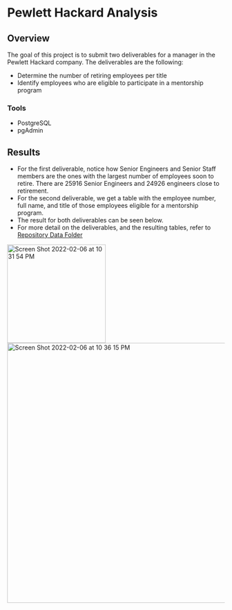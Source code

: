 # Pewlett Hackard Analysis
## Overview
The goal of this project is to submit two deliverables for a manager in the Pewlett Hackard company. The deliverables are the following:
- Determine the number of retiring employees per title
- Identify employees who are eligible to participate in a mentorship program
### Tools
- PostgreSQL
- pgAdmin
## Results
- For the first deliverable, notice how Senior Engineers and Senior Staff members are the ones with the largest number of employees soon to retire. There are 25916 Senior Engineers and 24926 engineers close to retirement.
- For the second deliverable, we get a table with the employee number, full name, and title of those employees eligible for a mentorship program.
- The result for both deliverables can be seen below.
- For more detail on the deliverables, and the resulting tables, refer to <a href="https://github.com/jncurrea/Pewlett_Hackard_Analysis/tree/main/Data" target="_blank">Repository Data Folder</a>
<img width="228" alt="Screen Shot 2022-02-06 at 10 31 54 PM" src="https://user-images.githubusercontent.com/95834653/152724859-155dffc7-b5d5-4400-a5e2-05ce7151c092.png">
<img width="602" alt="Screen Shot 2022-02-06 at 10 36 15 PM" src="https://user-images.githubusercontent.com/95834653/152725219-c14137fd-3a95-4663-9411-b3687bc1bd9f.png">

